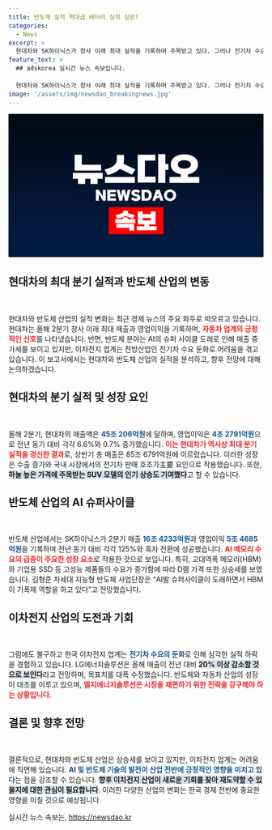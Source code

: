 ```yaml
---
title: 반도체 실적 역대급 배터리 실적 실망!
categories:
  - News
excerpt: >
  현대차와 SK하이닉스가 창사 이래 최대 실적을 기록하며 주목받고 있다. 그러나 전기차 수요 둔화는 이차전지 업계를 괴롭히고 있다. AI 슈퍼 사이클이 반도체 시장에 긍정적 영향을 미치는 가운데, 과연 이 추세가 지속될까? 클릭해 상세 내용을 확인해보세요!
feature_text: >
  ## adskorea 실시간 뉴스 속보입니다.

  현대차와 SK하이닉스가 창사 이래 최대 실적을 기록하며 주목받고 있다. 그러나 전기차 수요 둔화는 이차전지 업계를 괴롭히고 있다. AI 슈퍼 사이클이 반도체 시장에 긍정적 영향을 미치는 가운데, 과연 이 추세가 지속될까? 클릭해 상세 내용을 확인해보세요!
image: '/assets/img/newsdao_breakingnews.jpg'
---
```


<p><img src="/assets/img/newsdao_breakingnews.jpg" alt="adskorea 속보" /></p>

<h2 data-ke-size="size26">현대차의 최대 분기 실적과 반도체 산업의 변동</h2>

<p data-ke-size="size16">&nbsp;</p>

<p>현대차와 반도체 산업의 실적 변화는 최근 경제 뉴스의 주요 화두로 떠오르고 있습니다. 현대차는 올해 2분기 창사 이래 최대 매출과 영업이익을 기록하며, <b><span style="color: #ee2323;">자동차 업계의 긍정적인 신호</span></b>를 나타냈습니다. 반면, 반도체 분야는 AI의 슈퍼 사이클 도래로 인해 매출 증가세를 보이고 있지만, 이차전지 업계는 전방산업인 전기차 수요 둔화로 어려움을 겪고 있습니다. 이 보고서에서는 현대차와 반도체 산업의 실적을 분석하고, 향후 전망에 대해 논의하겠습니다.</p>

<h2 data-ke-size="size26">현대차의 분기 실적 및 성장 요인</h2>

<p data-ke-size="size16">&nbsp;</p>

<p>올해 2분기, 현대차의 매출액은 <b><span style="color: #1a5490;">45조 206억원</span></b>에 달하며, 영업이익은 <b><span style="color: #1a5490;">4조 2791억원</span></b>으로 전년 동기 대비 각각 6.6%와 0.7% 증가했습니다. <b><span style="color: #ee2323;">이는 현대차가 역사상 최대 분기 실적을 경신한 결과</span></b>로, 상반기 총 매출은 85조 6791억원에 이르렀습니다. 이러한 성장은 수출 증가와 국내 시장에서의 전기차 판매 호조가主要 요인으로 작용했습니다. 또한, <b><span style="background-color: #21538527;">하늘 높은 가격에 주목받는 SUV 모델의 인기 상승도 기여했다</span></b>고 할 수 있습니다. </p>

<h2 data-ke-size="size26">반도체 산업의 AI 슈퍼사이클</h2>

<p data-ke-size="size16">&nbsp;</p>

<p>반도체 산업에서는 SK하이닉스가 2분기 매출 <b><span style="color: #1a5490;">16조 4233억원</span></b>과 영업이익 <b><span style="color: #1a5490;">5조 4685억원</span></b>을 기록하며 전년 동기 대비 각각 125%와 흑자 전환에 성공했습니다. <b><span style="color: #ee2323;">AI 메모리 수요의 급증이 주요한 성장 요소</span></b>로 작용한 것으로 보입니다. 특히, 고대역폭 메모리(HBM)와 기업용 SSD 등 고성능 제품들의 수요가 증가함에 따라 D램 가격 또한 상승세를 보였습니다. 김형준 차세대 지능형 반도체 사업단장은 “AI발 슈퍼사이클이 도래하면서 HBM이 기폭제 역할을 하고 있다”고 전망했습니다. </p>

<h2 data-ke-size="size26">이차전지 산업의 도전과 기회</h2>

<p data-ke-size="size16">&nbsp;</p>

<p>그럼에도 불구하고 한국 이차전지 업계는 <b><span style="color: #1a5490;">전기차 수요의 둔화</span></b>로 인해 심각한 실적 하락을 경험하고 있습니다. LG에너지솔루션은 올해 매출이 전년 대비 <b><span style="background-color: #21538527;">20% 이상 감소할 것으로 보인다</span></b>라고 전망하며, 목표치를 대폭 수정했습니다. 반도체와 자동차 산업의 성장이 대조를 이루고 있으며, <b><span style="color: #ee2323;">엘지에너지솔루션은 시장을 재편하기 위한 전략을 강구해야 하는 상황입니다</span></b>. </p>

<h2 data-ke-size="size26">결론 및 향후 전망</h2>

<p data-ke-size="size16">&nbsp;</p>

<p>결론적으로, 현대차와 반도체 산업은 상승세를 보이고 있지만, 이차전지 업계는 어려움에 직면해 있습니다. <b><span style="color: #1a5490;">AI 및 반도체 기술의 발전이 산업 전반에 긍정적인 영향을 미치고 있다</span></b>는 점을 강조할 수 있습니다. <b><span style="background-color: #21538527;">향후 이차전지 산업이 새로운 기회를 찾아 재도약할 수 있을지에 대한 관심이 필요합니다</span></b>. 이러한 다양한 산업의 변화는 한국 경제 전반에 중요한 영향을 미칠 것으로 예상됩니다.</p>
실시간 뉴스 속보는, <a href="https://newsdao.kr" rel="dofollow">https://newsdao.kr</a>


